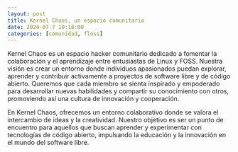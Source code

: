 ```yaml
---
layout: post
title: Kernel Chaos, un espacio comunitario
date: 2024-07-7 10:18:00
categories: [comunidad, floss]
---
```


Kernel Chaos es un espacio hacker comunitario dedicado a fomentar la colaboración y el aprendizaje entre entusiastas de Linux y FOSS. Nuestra visión es crear un entorno donde individuos apasionados puedan explorar, aprender y contribuir activamente a proyectos de software libre y de código abierto. Queremos que cada miembro se sienta inspirado y empoderado para desarrollar nuevas habilidades y compartir su conocimiento con otros, promoviendo así una cultura de innovación y cooperación.

En Kernel Chaos, ofrecemos un entorno colaborativo donde se valora el intercambio de ideas y la creatividad. Nuestro objetivo es ser un punto de encuentro para aquellos que buscan aprender y experimentar con tecnologías de código abierto, impulsando la educación y la innovación en el mundo del software libre.
